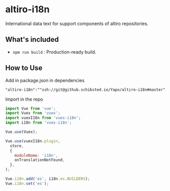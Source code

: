 # altiro-i18n
International data text for support components of altiro repositories.

## What's included
* `npm run build` : Production-ready build.

## How to Use
Add in package.json in dependencies

`"altiro-i18n":""ssh://git@github.schibsted.io/Yapo/altiro-i18n#master"`

Import in the repo
```js
import Vue from 'vue';
import Vuex from 'vuex';
import vuexI18n from 'vuex-i18n';
import i18n from 'vuex-i18n';

Vue.use(Vuex);

Vue.use(vuexI18n.plugin,
  store,
  {
    moduleName: 'i18n',
    onTranslationNotFound,
  },
);

Vue.i18n.add('es', i18n.es.BUILDERS);
Vue.i18n.set('es');
```

